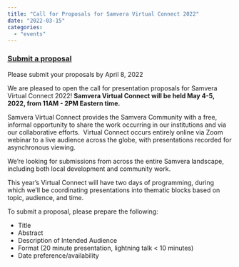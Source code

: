 ```yaml
---
title: "Call for Proposals for Samvera Virtual Connect 2022"
date: "2022-03-15"
categories: 
  - "events"
---
```


### [Submit a proposal](https://forms.gle/k47vf7AjVtYUt74M7)

Please submit your proposals by April 8, 2022

We are pleased to open the call for presentation proposals for Samvera Virtual Connect 2022! **Samvera Virtual Connect will be held May 4-5, 2022, from 11AM - 2PM Eastern time.**

Samvera Virtual Connect provides the Samvera Community with a free, informal opportunity to share the work occurring in our institutions and via our collaborative efforts.  Virtual Connect occurs entirely online via Zoom webinar to a live audience across the globe, with presentations recorded for asynchronous viewing.

We’re looking for submissions from across the entire Samvera landscape, including both local development and community work. 

This year’s Virtual Connect will have two days of programming, during which we’ll be coordinating presentations into thematic blocks based on topic, audience, and time.

To submit a proposal, please prepare the following:  

- Title
- Abstract
- Description of Intended Audience
- Format (20 minute presentation, lightning talk < 10 minutes)
- Date preference/availability
